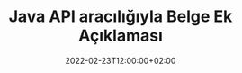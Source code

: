 ---
############################# Static ############################
layout: "product"
date: 2022-02-23T12:00:00+02:00
draft: false

product: "Annotation"
product_tag: "annotation"
platform: "Java"
platform_tag: "java"

############################# Head ############################
head_title: "Java Belge Ek Açıklama API'sı | PDF Word Excel PPTX Görüntülerini Görüntüleyin ve Açıklama Ekleyin"
head_description: "Java Belge Ek Açıklama API'sı. PDF Word DOCX, Excel XLSX, PPTX, EML EMLX, VSS VSD, OTP, CAD ve görüntü dosyası biçimlerini görüntüleyin, etiketleyin, yorumlayın ve açıklama ekleyin."

############################# Header ##########################
title: "Java API aracılığıyla Belge Ek Açıklaması"
description: "Herhangi bir harici yazılım yüklemeden PDF, HTML, MS Office ve diğer belge biçimlerini Görüntüleme ve Açıklama Ekleme özelliklerine sahip Java Uygulamaları oluşturun."
button:
    enable: true
    icon: "fas fa-arrow-down"
    label: "Ücretsiz deneme sürümünü indirin"
    link: "https://downloads.groupdocs.com/annotation/java"

############################# SubMenu #########################
submenu:
    enable: true
    
    left:
        img_alt: "GroupDocs.Annotation for Java"
        image: "https://www.groupdocs.cloud/templates/groupdocs/images/product-logos/groupdocs-annotation-java.png"
        product: "GroupDocs.Annotation"
        platform: "Java"

    middle:
        button:
            # button loop
            - link: "#features"
              text: "Özellikler"

            # button loop
            - link: "https://products.groupdocs.app/annotation"
              text: "Canlı Demolar"

            # button loop
            - link: "https://purchase.groupdocs.com/pricing/annotation/java"
              text: "Fiyatlandırma"

    right:
        link_download: "https://downloads.groupdocs.com/annotation"
        link_learn: "https://docs.groupdocs.com/annotation/java/"
        link_buy: "https://purchase.groupdocs.com"

############################# Overview ############################
overview:
    enable: true
    content: |
      GroupDocs.Annotation Java API, Android, MacOS, Linux, Windows gibi farklı platformlarda ve işletim sistemlerinde belgelerdeki açıklamalarla çalışmanıza olanak sağlayan bir üründür. GroupDocs.Annotation, birçok avantaj sağlayan basit API'ye sahip bir kitaplık sağlar: örneğin, verileri gizli tutmanız veya kitaplıkla çalışmak için ne kadar güce ihtiyacınız olduğunu seçmeniz veya ek açıklamalarla çalışmayı kısmen değiştirmeniz gerekiyorsa, kitaplık çok hafif ve esnek.

      GroupDocs.Annotation for Java API, aşağıdakileri içeren farklı açıklama türleri ile çalışmanıza olanak tanır: Metin, Çoklu Çizgi, Alan, Altı Çizili, Nokta, Filigran, Ok, Elips, Metin Değiştirme, Mesafe, Metin Alanı, Kaynak Düzeltme vb. PDF, HTML, Microsoft Office Word, Excel elektronik tabloları, PowerPoint sunumları, Visio, Outlook e-postaları, resimler, meta dosyaları, CAD çizimi ve diğer çeşitli biçimler gibi popüler belge biçimleri. API, belge sayfalarının küçük resimlerini alma yeteneği sağlar ve açıklamaların PDF dosyalarına ve dosyalarından içe ve dışa aktarılmasını destekler.

      Kitaplığı kullanarak [ekleyebilir](/annotation/java/bmp/), [düzenleyebilir](/annotation/java/bmp/), [ayıklayabilir](/annotation/java/bmp/) ve [sil](/annotation /java/bmp/) belgelerden ek açıklamalar, belgeleri döndürme, küçük resimleri değiştirme çözümü ve bu, tüm olasılıkların tam listesi değildir. Ayrıca, desteklenen tüm belge biçimlerindeki gereksinimlerinize göre açıklama özelliklerini özelleştirmek için kapsamlı bir veri nesneleri seti sunar.

      GroupDocs.Annotation for Java API ile çalışmak çok basittir ve yalnızca birkaç temel adımdan oluşur. İlk önce bir lisans ayarlamanız, ardından çalışmak istediğiniz dosyayı seçmeniz, ardından belge ek açıklamalarıyla (sil/düzenle/ayıkla/sil) bir şekilde değiştirip sonucu kaydetmeniz gerekir. Daha fazla bilgi için lütfen ürün [belgelerine](https://docs.groupdocs.com/annotation/java/getting-started/) veya [örneklerimize](https://github.com/groupdocs-annotation/GroupDocs.Annotation) bakın. -Java için) ayarlayın.
      
      GroupDocs.Annotation düzenli olarak güncellenir ve müşterileri için destek sağlar, bize her zaman soru sorabilir veya fikirlerinizi gönderebilir veya yeni bir şey için ihtiyaçlarınızı bize anlatabilirsiniz ve biz de bunu yeni sürümlerimizde memnuniyetle uygulayacağız.
    tabs:
      enable: true
      
      ## TAB ONE ##
      tab_one:
        description: |
          Aşağıda, Java için GroupDocs.Annotation'a genel bir bakış yer almaktadır:
      
        right:
          enable: true
          icon: "fab fa-html5"
          title:  genel bakış
          content: |
            * Açıklama Ekle
            * Açıklamaları Dışa Aktar 
            * Açıklamaları İçe Aktar
            * Yanıt Bazlı Yorumlar
            * Açıklama Uyumluluğu
      
      ## TAB TWO ##
      tab_two:
        description: |
          GroupDocs.Annotation for Java, Microsoft Office, PDF, resimler ve diğerleri dahil olmak üzere tüm popüler [belge dosyası biçimlerini](https://docs.groupdocs.com/annotation/java/supported-document-formats/) destekler.

        left:
          enable: true
          table:
            # table loop
            - title: "Microsoft Office Formats"
              content: |
                * **Word**: [DOC](/annotation/java/doc/), [DOCX](/annotation/java/docx/), [DOCM](/annotation/java/docm/), [DOT](/annotation/java/dot/), [DOTX](/annotation/java/dotx/), [RTF](/annotation/java/rtf/)
                * **Excel**: [XLS](/annotation/java/xls/), [XLSX](/annotation/java/xlsx/), [XLSB](/annotation/java/xlsb/), [XLSM](/annotation/java/xlsm/)
                * **PowerPoint**: [PPT](/annotation/java/ppt/), [PPTX](/annotation/java/pptx/), [PPS](/annotation/java/pps/), [PPSX](/annotation/java/ppsx/), [POTM](/annotation/java/potm/), [POTX](/annotation/java/potx/), [PPSM](/annotation/java/ppsm/), [PPTM](/annotation/java/pptm/), [WMF](/annotation/java/wmf/), [EMF](/annotation/java/emf/)
                * **Outlook**: [EML](/annotation/java/eml/), [EMLX](/annotation/java/emlx/), [MSG](/annotation/java/msg/)
                * **Visio**: [VSS](/annotation/java/vss/), [VST](/annotation/java/vst/), [VSD](/annotation/java/vsd/), [VSDX](/annotation/java/vsdx/), [VSX](/annotation/java/vsx/)

        right:
          enable: true
          table:
            # table loop
            - title: "Other Formats"
              content: |
                * **Portable**: [PDF](/annotation/java/pdf/) (PDF/A-1a, PDF/A-1b, PDF/A-2a)
                * **OpenDocument**: [ODT](/annotation/java/odt/), [ODS](/annotation/java/ods/), [ODP](/annotation/java/odp/)
                * **Images**: [BMP](/annotation/java/bmp/), [JPG](/annotation/java/jpg/), [JPEG](/annotation/java/jpeg/), [TIFF](/annotation/java/tiff/), [TIF](/annotation/java/tif/), [PNG](/annotation/java/png/), [GIF](/annotation/java/gif/), [DCM](/annotation/java/dcm/), [DICOM](/annotation/java/dicom/)
                * **AutoCAD**: [DWG](/annotation/java/dwg/), [DXF](/annotation/java/dxf/), [CAD](/annotation/java/cad/)
                * **Other**: [HTM](/annotation/java/htm/), [HTML](/annotation/java/html/), [CSV](/annotation/java/csv/), [DJVU](/annotation/java/djvu/), [OTP](/annotation/java/otp/), [OTT](/annotation/java/ott/)

      ## TAB THREE ##
      tab_three:
        description: |
          GroupDocs.Annotation for Java, aşağıdaki İşletim Sistemlerini, Çerçeveleri ve Paket Yöneticilerini destekler:
        
        left:
          enable: true
          table:
            # table loop
            - icon: "fab fa-windows"
              title:  İşletim sistemleri
              content: |
                * Microsoft Windows Desktop
                * Microsoft Windows Server
                * Linux
                * MacOS

            # table loop
            - icon: "fas fa-code"
              title:  Desteklenen Çerçeveler
              content: |
                * Java 7 (1.7) and above

        right:
          enable: true
          table:
            # table loop
            - icon: "fas fa-cogs"
              title:  Geliştirme Ortamları
              content: |
                * NetBeans
                * IntelliJ IDEA
                * Eclipse

            # table loop
            - icon: "fas fa-tools"
              title:  Otomasyon Aracı Oluştur
              content: |
                * Maven

############################# Features ############################
features:
    enable: true
    title: Java Özellikleri için GroupDocs.Annotation

    feature:
      # feature loop
      - icon: "fas fa-copy"
        link: "https://docs.groupdocs.com/annotation/java/add-area-annotation/"
        content: Belgeye Alan Açıklaması Ekleyin ve Basit ve İç İçe Yorumları Bağlayın

      # feature loop
      - icon: "fas fa-eye"
        link: "https://docs.groupdocs.com/annotation/java/add-arrow-annotation/"
        content: Ok Ek Açıklamasını Kullanarak Belirli Bir İçeriğe İşaret Edin

      # feature loop
      - icon: "fas fa-bolt"
        link: "https://docs.groupdocs.com/annotation/java/add-watermark-annotation/"
        content: Metin Filigranlarını Açılı Konumda PDF, Slaytlar, Excel Çalışma Sayfaları, Görüntüler ve Diyagramlar Olarak Ayarlayın
      
      # feature loop
      - icon: "fas fa-file-powerpoint"
        link: "https://docs.groupdocs.com/annotation/java/add-point-annotation/"
        content: Nokta Ek Açıklamasını Kullanarak Belgedeki Herhangi Bir Yere Pop-up Yorumları Ekleyin

      # feature loop
      - icon: "fas fa-code"
        link: "https://docs.groupdocs.com/annotation/java/add-polyline-annotation/"
        content: Çizgi Bölümlerinin, Yay Bölümlerinin veya her ikisinin Sırasını Bağlamak için Çoklu Çizgi Ek Açıklamasını kullanın

      # feature loop
      - icon: "fas fa-cloud"
        link: "https://docs.groupdocs.com/annotation/java/add-ellipse-annotation/"
        content: PDF, Word Belgeleri, Elektronik Tablolar, Sunumlar, Diyagramlar ve Görsellere Elips Açıklama Ekleme

      # feature loop
      - icon: "fas fa-remove-format"
        link: "https://docs.groupdocs.com/annotation/java/add-watermark-annotation/"
        content: PDF, PowerPoint, Excel, Resimler ve Diyagramlar için Açılı Filigranlar Ekleyin

      # feature loop
      - icon: "fas fa-comment-slash"
        link: "https://docs.groupdocs.com/annotation/java/add-underline-annotation/"
        content: Bir Belgenin Görüntü Sunumunda Metin Ek Açıklamalarının Koordinatlarını Getir

      # feature loop
      - icon: "fas fa-location-arrow"
        link: "https://docs.groupdocs.com/annotation/java/add-annotation-to-the-document/"
        content: Bir Belgedeki Belirli Metnin Altını Çizin, Üstünü Çizin veya Değiştirin

      # feature loop
      - icon: "fas fa-border-all"
        link: "https://docs.groupdocs.com/annotation/java/add-annotation-to-the-document/"
        content: Belgeye Metin Damgası veya Filigran ve Metin Alanı Ekleme

      # feature loop
      - icon: "fas fa-wrench"
        link: "https://docs.groupdocs.com/annotation/java/add-point-annotation/"
        content: Word Belgeleri ve PowerPoint Sunumları Arasında Ek Açıklamaları İçe ve Dışa Aktarın

      # feature loop
      - icon: "fas fa-columns"
        link: "https://docs.groupdocs.com/annotation/java/add-strikeout-annotation/"
        content: Excel Elektronik Tablolarına Metin, Metin Değiştirme, Filigran ve Kaynak Düzeltme Ek Açıklama türleriyle Açıklama Ekleyin

      # feature loop
      - icon: "fas fa-file-word"
        link: "https://docs.groupdocs.com/annotation/java/get-file-info/"
        content: PowerPoint Sunumlarına ve Slaytlarına Çoklu Çizgi, Üstü Çizili, Altı Çizili veya Metin Ek Açıklamaları Ekleme

      # feature loop
      - icon: "fas fa-envelope"
        link: "https://docs.groupdocs.com/annotation/java/basic-usage/"
        content: X, Y Koordinatlarını Kullanan Sunumlarda İşaretleme Noktası Açıklaması

      # feature loop
      - icon: "fas fa-print"
        link: "https://docs.groupdocs.com/annotation/java/add-strikeout-annotation/"
        content: Görüntülere Üstü Çizili, Metin, Altı Çizili veya Sürekli Çizgi Açıklamaları Ekleyin

      # feature loop
      - icon: "fas fa-file-archive"
        link: "https://docs.groupdocs.com/annotation/java/add-link-annotation/"
        content: VSS ve VSD gibi Visio Diyagramları için Belge Bilgilerini ve Görüntüleri Getirin
      
      # feature loop
      - icon: "fas fa-file-code"
        link: "https://docs.groupdocs.com/annotation/java/basic-usage/"
        content: Belge Sayfalarının Küçük Resimlerini Alın ve Çok Sayfalı TIFF dosyalarıyla Çalışın

      # feature loop
      - icon: "fas fa-file-excel"
        link: "https://docs.groupdocs.com/annotation/java/get-file-info/"
        content: Bir Belgenin Tüm Ek Açıklamalarını Tek Bir İşlev Çağrısıyla Getir

      # feature loop
      - icon: "fas fa-heading"
        link: "https://docs.groupdocs.com/annotation/java/add-link-annotation/"
        content: PDF, Word ve PowerPoint Sunumlarına Bağlantı Açıklamaları Ekleyin

      # feature loop
      - icon: "fas fa-project-diagram"
        link: "https://docs.groupdocs.com/annotation/java/add-point-annotation/"
        content: PDF, Word, Diyagramlar, Slaytlar ve diğer önemli belge biçimleri için SVG Yol Ayrıştırma desteği

      # feature loop
      - icon: "fas fa-cube"
        link: "https://docs.groupdocs.com/annotation/java/technical-support/"
        content: Word belgelerine Filigran Açıklama ekleme ve Metin Değiştirme için temizleme desteği

      # feature loop
      - icon: "fab fa-uncharted"
        link: "https://docs.groupdocs.com/annotation/java/technical-support/"
        content: Metin Ek Açıklamaları için Diyagramlarda Şekil İşleme desteği
  
      # feature loop
      - icon: "fab fa-uncharted"
        link: "https://docs.groupdocs.com/annotation/java/advanced-usage/"
        content: Daha Hızlı İşleme İçin Belgelerin Sayfa Önizlemelerini Önbelleğe Alarak Zaman Kazanın
  
      # feature loop
      - icon: "fab fa-uncharted"
        link: "https://docs.groupdocs.com/annotation/java/add-annotation-to-the-document/"
        content: Daha Eski Biçimlerde Bile Word, Excel ve PowerPoint Belgelerine Kolayca Açıklama Ekleyin

      # feature loop
      - icon: "fab fa-uncharted"
        link: "https://docs.groupdocs.com/annotation/java/add-distance-annotation/"
        content: Excel, PowerPoint ve Diyagramlar için Mesafe Açıklama Açıklamalarını Görüntüle

############################# Support ############################
support:
    enable: true

############################# Solutions ############################
solutions:
    enable: true
    title: GroupDocs.Annotation, diğer popüler geliştirme ortamları için belge görüntüleme API'leri sunar

    solution:
        # solution loop
        - img_alt: "GroupDocs.Annotation for .NET"
          image: "https://www.groupdocs.cloud/templates/groupdocs/images/product-logos/groupdocs-annotation-net.png"
          product: "GroupDocs.Annotation"
          platform: ".NET"
          link: "/annotation/net/"

############################# Back to top ###############################
back_to_top:
  enable: true
---